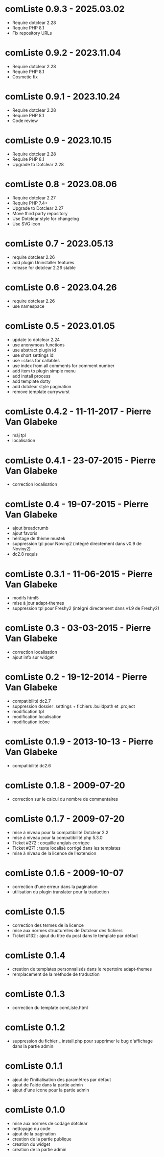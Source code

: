 comListe 0.9.3 - 2025.03.02
===========================================================
* Require dotclear 2.28
* Require PHP 8.1
* Fix repository URLs

comListe 0.9.2 - 2023.11.04
===========================================================
* Require dotclear 2.28
* Require PHP 8.1
* Cosmetic fix

comListe 0.9.1 - 2023.10.24
===========================================================
* Require dotclear 2.28
* Require PHP 8.1
* Code review

comListe 0.9 - 2023.10.15
===========================================================
* Require dotclear 2.28
* Require PHP 8.1
* Upgrade to Dotclear 2.28

comListe 0.8 - 2023.08.06
===========================================================
* Require dotclear 2.27
* Require PHP 7.4+
* Upgrade to Dotclear 2.27
* Move third party repository
* Use Dotclear style for changelog
* Use SVG icon

comListe 0.7 - 2023.05.13
===========================================================
* require dotclear 2.26
* add plugin Uninstaller features
* release for dotclear 2.26 stable

comListe 0.6 - 2023.04.26
===========================================================
* require dotclear 2.26
* use namespace

comListe 0.5 - 2023.01.05
===========================================================
* update to dotclear 2.24
* use anonymous functions
* use abstract plugin id
* use short settings id
* use ::class for callables
* use index from all comments for comment number
* add item to plugin simple menu
* add install process
* add template dotty
* add dotclear style pagination
* remove template currywurst

comListe 0.4.2 - 11-11-2017 - Pierre Van Glabeke
===========================================================
* màj tpl
* localisation

comListe 0.4.1 - 23-07-2015 - Pierre Van Glabeke
===========================================================
* correction localisation

comListe 0.4 - 19-07-2015 - Pierre Van Glabeke
===========================================================
* ajout breadcrumb
* ajout favoris
* héritage de thème mustek
* suppression tpl pour Noviny2 (intégré directement dans v0.9 de Noviny2)
* dc2.8 requis

comListe 0.3.1 - 11-06-2015 - Pierre Van Glabeke
===========================================================
* modifs html5
* mise à jour adapt-themes
* suppression tpl pour Freshy2 (intégré directement dans v1.9 de Freshy2)

comListe 0.3 - 03-03-2015 - Pierre Van Glabeke
===========================================================
* correction localisation
* ajout info sur widget

comListe 0.2 - 19-12-2014 - Pierre Van Glabeke
===========================================================
* compatibilité dc2.7
* suppression dossier .settings + fichiers .buildpath et .project
* modification tpl
* modification localisation
* modification icône

comListe 0.1.9 - 2013-10-13 - Pierre Van Glabeke
===========================================================
* compatibilité dc2.6

comListe 0.1.8 - 2009-07-20
===========================================================
* correction sur le calcul du nombre de commentaires

comListe 0.1.7 - 2009-07-20
===========================================================
* mise à niveau pour la compatibilité Dotclear 2.2
* mise à niveau pour la compatibilité php 5.3.0
* Ticket #272 : coquille anglais corrigée
* Ticket #271 : texte localisé corrigé dans les templates
* mise à niveau de la licence de l'extension

comListe 0.1.6 - 2009-10-07
===========================================================
* correction d'une erreur dans la pagination
* utilisation du plugin translater pour la traduction

comListe 0.1.5
===========================================================
* correction des termes de la licence
* mise aux normes structurelles de Dotclear des fichiers
* Ticket #132 : ajout du titre du post dans le template par défaut

comListe 0.1.4
===========================================================
* creation de templates personnalisés dans le repertoire adapt-themes
* remplacement de la méthode de traduction

comListe 0.1.3
===========================================================
* correction du template comListe.html

comListe 0.1.2
===========================================================
* suppression du fichier _ install.php pour supprimer le bug d'affichage dans la partie admin

comListe 0.1.1
===========================================================
* ajout de l'initialisation des paramètres par défaut
* ajout de l'aide dans la partie admin
* ajout d'une icone pour la partie admin

comListe 0.1.0
===========================================================
* mise aux normes de codage dotclear
* nettoyage du code
* ajout de la pagination
* creation de la partie publique
* creation du widget
* creation de la partie admin
